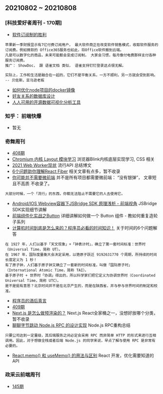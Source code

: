 
## 20210802 ~ 20210808
### [科技爱好者周刊 - 170期]
* [软件订阅制的胜利](https://github.com/ruanyf/weekly/blob/master/docs/issue-170.md)
```
苹果新一季财报显示有7亿付费订阅用户， 最大软件商正在改变软件销售模式，收取软件服务的订阅费。例如微软的 Office365服务也如此，将Office软件搬到云端。
凡是可以数字化的商品，未来可能都会变成订阅制， 大家会习惯，每月像付电费那样支付各种服务订阅费。
推广： ShowDoc， 跟 语雀文档 类似， 语雀支持钉钉登录这点很无解。

实际上，工作和生活是融合在一起的，它们不是平衡关系，一方不顺利，另一方就会受到影响。 -- 贝佐斯，亚马逊老板
```
* [如何优化node项目的docker镜像](https://juejin.cn/post/6991689670027542564)
* [好友关系的数据库设计](https://minimalmodeling.substack.com/p/modeling-mutual-friendship)
* [人人可用的开源数据可视化分析工具](https://github.com/dataease/dataease)

### 知乎： 前端快爆
* 暂无

### 奇舞周刊
* [408期](https://weekly.75.team/issue408.html)
* [Chromium 内核 Layout 模块学习](https://mp.weixin.qq.com/s/UYzAWkCuIPh1Z5yoqGo9nA) 浏览器Blink内核底层实现学习, CSS 相关
* [2021 Web Worker现状](https://zhuanlan.zhihu.com/p/393428948) 流行API 总结博文
* [6个问题助你理解React Fiber](https://segmentfault.com/a/1190000039682751) 相关文章有点多，暂不收录
* [你可能并不需要微前端](https://mp.weixin.qq.com/s/khrziHjDfgGS4GgHa6qQJg) 并不是所有项目都需要微前端： “没有银弹”， 文章短且不高质 不收录了。
```
大部分时候，一个「流行」的东西，你都无法阻止不需要它的人去使用它。
```
* [Android/IOS Webview容器下JSBridge SDK 原理浅析 - 前端视角](https://mp.weixin.qq.com/s/H4ICaFhiJZE5ZUNEZj_U8A) JSBridge SDK实现细节讲解
* [前端组件化实战之Button](https://juejin.cn/post/6990511054224621598) 详细讲解如何做一个 Button 组件 - 教如何重复造轮子系列
* [计算机时间到底是怎么来的？程序员必看的时间知识！](https://mp.weixin.qq.com/s/A9fgd2xnp1YfHZ1iTMyXvw) 关于时间的6个问题解答
```
在 1927 年，人们以基于「天文现象」+「钟表计时」，确立了第一套时间标准：世界时（Universal Time，简称 UT）。
在 1967 年，国际度量衡大会决定采用，以铯原子跃迁 9192631770 个周期，所持续的时间长度定义为 1 秒！
有了原子钟，人们基于原子钟又确立了一套新的时间标准，叫做「国际原子时」（International Atomic Time，简称 TAI）。
基于原子时 + 世界时「协调」得出的，所以科学家们把它定义为协调世界时（Coordinated Universal Time，简称 UTC）。
是不是挺有意思？北京时间并不是在北京产生的，而是在陕西省，并与参与世界时间的制定和校准。
```
* [程序员的酒后真言](https://www.ruanyifeng.com/blog/2021/06/drunk-post-of-a-programmer.html)
* [409期](https://weekly.75.team/issue409.html)
* [Next.js 是怎么做预渲染的？](https://mp.weixin.qq.com/s/tDPkTwrR031CjsWbiVTVGw) Next.js React全家桶之一，没想好放哪个分类，暂不收录
* [聊聊字节跳动 Node.js RPC 的设计实现](https://mp.weixin.qq.com/s/Ky6SoWJv85orqYioihTRqg) Node.js RPC重构总结
```
只要公司达到一定量级，其后端服务之间必定会采用 RPC 而非简单 HTTP 的形式来进行互相调用。因此，对于想做全栈或者后端 Node.js 的同学来说，早点了解与使用 RPC 是非常有必要的。
```
* [React.memo() 和 useMemo() 的用法与区别](https://mp.weixin.qq.com/s/zxT2GfujdbQfvrCtRxkbiQ) React 开发，优化需要知道的API

### 政采云前端周刊
* [145期](https://weekly.zoo.team/detail/145)